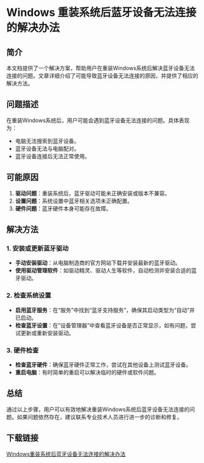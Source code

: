 # Windows 重装系统后蓝牙设备无法连接的解决办法

## 简介

本文档提供了一个解决方案，帮助用户在重装Windows系统后解决蓝牙设备无法连接的问题。文章详细介绍了可能导致蓝牙设备无法连接的原因，并提供了相应的解决方法。

## 问题描述

在重装Windows系统后，用户可能会遇到蓝牙设备无法连接的问题。具体表现为：
- 电脑无法搜索到蓝牙设备。
- 蓝牙设备无法与电脑配对。
- 蓝牙设备连接后无法正常使用。

## 可能原因

1. **驱动问题**：重装系统后，蓝牙驱动可能未正确安装或版本不兼容。
2. **设置问题**：系统设置中蓝牙相关选项未正确配置。
3. **硬件问题**：蓝牙硬件本身可能存在故障。

## 解决方法

### 1. 安装或更新蓝牙驱动

- **手动安装驱动**：从电脑制造商的官方网站下载并安装最新的蓝牙驱动。
- **使用驱动管理软件**：如驱动精灵、驱动人生等软件，自动检测并安装合适的蓝牙驱动。

### 2. 检查系统设置

- **启用蓝牙服务**：在“服务”中找到“蓝牙支持服务”，确保其启动类型为“自动”并已启动。
- **检查蓝牙设置**：在“设备管理器”中查看蓝牙设备是否正常显示，如有问题，尝试更新或重新安装驱动。

### 3. 硬件检查

- **检查蓝牙硬件**：确保蓝牙硬件正常工作，尝试在其他设备上测试蓝牙设备。
- **重启电脑**：有时简单的重启可以解决临时的硬件或软件问题。

## 总结

通过以上步骤，用户可以有效地解决重装Windows系统后蓝牙设备无法连接的问题。如果问题依然存在，建议联系专业技术人员进行进一步的诊断和修复。

## 下载链接

[Windows重装系统后蓝牙设备无法连接的解决办法](https://pan.quark.cn/s/469e4d6b91b1)